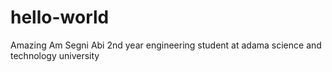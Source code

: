 # hello-world
Amazing
Am Segni Abi 2nd year engineering student at adama science and technology university
